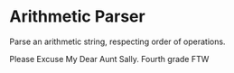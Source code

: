 Arithmetic Parser
================

Parse an arithmetic string, respecting order of operations.

Please Excuse My Dear Aunt Sally.  Fourth grade FTW